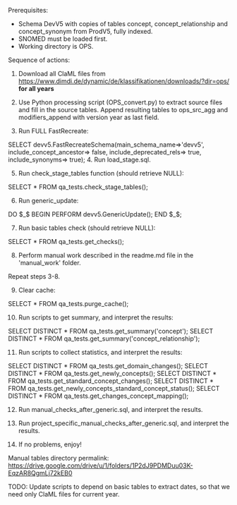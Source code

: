 Prerequisites:
* Schema DevV5 with copies of tables concept, concept_relationship and concept_synonym from ProdV5, fully indexed.
* SNOMED must be loaded first. 
* Working directory is OPS.

Sequence of actions:

1. Download all ClaML files from https://www.dimdi.de/dynamic/de/klassifikationen/downloads/?dir=ops/ **for all years**

2. Use Python processing script (OPS_convert.py) to extract source files and fill in the source tables. 
Append resulting tables to ops_src_agg and modifiers_append with version year as last field.

3. Run FULL FastRecreate:

SELECT devv5.FastRecreateSchema(main_schema_name=>'devv5', include_concept_ancestor=> false,
                                include_deprecated_rels=> true, include_synonyms=> true);
4. Run load_stage.sql.

5. Run check_stage_tables function (should retrieve NULL):

SELECT * FROM qa_tests.check_stage_tables();

6. Run generic_update:

DO $_$
BEGIN
	PERFORM devv5.GenericUpdate();
END $_$;

7. Run basic tables check (should retrieve NULL):

SELECT * FROM qa_tests.get_checks();

8. Perform manual work described in the readme.md file in the 'manual_work' folder.

Repeat steps 3-8.

9. Clear cache:

SELECT * FROM qa_tests.purge_cache();

10. Run scripts to get summary, and interpret the results:

SELECT DISTINCT * FROM qa_tests.get_summary('concept');
SELECT DISTINCT * FROM qa_tests.get_summary('concept_relationship');

11. Run scripts to collect statistics, and interpret the results:

SELECT DISTINCT * FROM qa_tests.get_domain_changes();
SELECT DISTINCT * FROM qa_tests.get_newly_concepts();
SELECT DISTINCT * FROM qa_tests.get_standard_concept_changes();
SELECT DISTINCT * FROM qa_tests.get_newly_concepts_standard_concept_status();
SELECT DISTINCT * FROM qa_tests.get_changes_concept_mapping();

12. Run manual_checks_after_generic.sql, and interpret the results.

13. Run project_specific_manual_checks_after_generic.sql, and interpret the results.

14. If no problems, enjoy!

Manual tables directory permalink:
https://drive.google.com/drive/u/1/folders/1P2dJ9PDMDuu03K-EqzAR8QgmLj72kEB0

TODO:
Update scripts to depend on basic tables to extract dates, so that we need only ClaML files for current year.